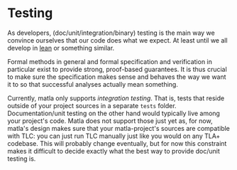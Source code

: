 # Testing

As developers, (doc/unit/integration/binary) testing is the main way we convince ourselves that our
code does what we expect. At least until we all develop in [lean](https://leanprover.github.io) or
something similar.

Formal methods in general and formal specification and verification in particular exist to provide
strong, proof-based guarantees. It is thus crucial to make sure the specification makes sense and
behaves the way we want it to so that successful analyses actually mean something.

Currently, matla only supports *integration testing*. That is, tests that reside outside of your
project sources in a separate `tests` folder. Documentation/unit testing on the other hand would
typically live among your project's code. Matla does not support those just yet as, for now,
matla's design makes sure that your matla-project's sources are compatible with TLC: you can just
run TLC manually just like you would on any TLA+ codebase. This will probably change eventually,
but for now this constraint makes it difficult to decide exactly what the best way to provide
doc/unit testing is.
